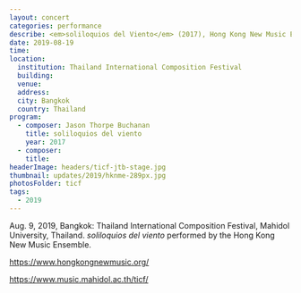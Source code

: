 ```yaml
---
layout: concert
categories: performance
describe: <em>soliloquios del Viento</em> (2017), Hong Kong New Music Ensemble. TICF.
date: 2019-08-19
time:
location:
  institution: Thailand International Composition Festival
  building:
  venue:
  address:
  city: Bangkok
  country: Thailand
program:
  - composer: Jason Thorpe Buchanan
    title: soliloquios del viento
    year: 2017
  - composer:
    title:
headerImage: headers/ticf-jtb-stage.jpg
thumbnail: updates/2019/hknme-289px.jpg
photosFolder: ticf
tags:
  - 2019
---
```


Aug. 9, 2019, Bangkok: Thailand International Composition Festival, Mahidol University, Thailand. *soliloquios del viento* performed by the Hong Kong New Music Ensemble.

https://www.hongkongnewmusic.org/

https://www.music.mahidol.ac.th/ticf/
